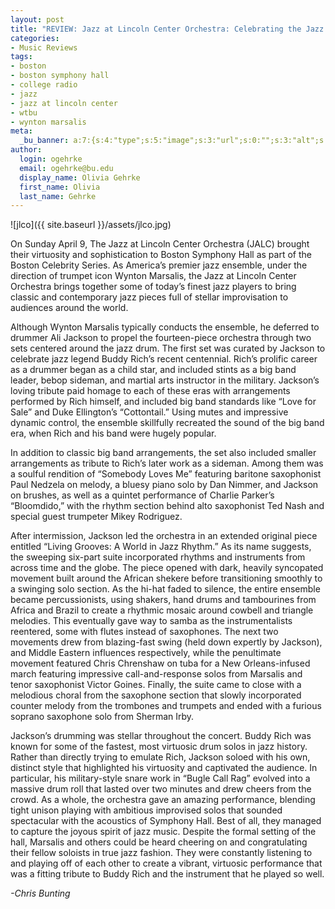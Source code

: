 ```yaml
---
layout: post
title: "REVIEW: Jazz at Lincoln Center Orchestra: Celebrating the Jazz Drum @ Boston Symphony Hall"
categories:
- Music Reviews
tags:
- boston
- boston symphony hall
- college radio
- jazz
- jazz at lincoln center
- wtbu
- wynton marsalis
meta:
  _bu_banner: a:7:{s:4:"type";s:5:"image";s:3:"url";s:0:"";s:3:"alt";s:0:"";s:7:"post_id";s:0:"";s:4:"html";s:0:"";s:8:"position";s:12:"contentWidth";s:7:"caption";s:0:"";}
author:
  login: ogehrke
  email: ogehrke@bu.edu
  display_name: Olivia Gehrke
  first_name: Olivia
  last_name: Gehrke
---
```

![jlco]({{ site.baseurl }}/assets/jlco.jpg)

On Sunday April 9, The Jazz at Lincoln Center Orchestra (JALC) brought their virtuosity and sophistication to Boston Symphony Hall as part of the Boston Celebrity Series. As America’s premier jazz ensemble, under the direction of trumpet icon Wynton Marsalis, the Jazz at Lincoln Center Orchestra brings together some of today’s finest jazz players to bring classic and contemporary jazz pieces full of stellar improvisation to audiences around the world.

Although Wynton Marsalis typically conducts the ensemble, he deferred to drummer Ali Jackson to propel the fourteen-piece orchestra through two sets centered around the jazz drum. The first set was curated by Jackson to celebrate jazz legend Buddy Rich’s recent centennial. Rich’s prolific career as a drummer began as a child star, and included stints as a big band leader, bebop sideman, and martial arts instructor in the military. Jackson’s loving tribute paid homage to each of these eras with arrangements performed by Rich himself, and included big band standards like “Love for Sale” and Duke Ellington’s “Cottontail.” Using mutes and impressive dynamic control, the ensemble skillfully recreated the sound of the big band era, when Rich and his band were hugely popular.

In addition to classic big band arrangements, the set also included smaller arrangements as tribute to Rich’s later work as a sideman. Among them was a soulful rendition of “Somebody Loves Me” featuring baritone saxophonist Paul Nedzela on melody, a bluesy piano solo by Dan Nimmer, and Jackson on brushes, as well as a quintet performance of Charlie Parker’s “Bloomdido,” with the rhythm section behind alto saxophonist Ted Nash and special guest trumpeter Mikey Rodriguez.

After intermission, Jackson led the orchestra in an extended original piece entitled “Living Grooves: A World in Jazz Rhythm.” As its name suggests, the sweeping six-part suite incorporated rhythms and instruments from across time and the globe. The piece opened with dark, heavily syncopated movement built around the African shekere before transitioning smoothly to a swinging solo section. As the hi-hat faded to silence, the entire ensemble became percussionists, using shakers, hand drums and tambourines from Africa and Brazil to create a rhythmic mosaic around cowbell and triangle melodies. This eventually gave way to samba as the instrumentalists reentered, some with flutes instead of saxophones. The next two movements drew from blazing-fast swing (held down expertly by Jackson), and Middle Eastern influences respectively, while the penultimate movement featured Chris Chrenshaw on tuba for a New Orleans-infused march featuring impressive call-and-response solos from Marsalis and tenor saxophonist Victor Goines. Finally, the suite came to close with a melodious choral from the saxophone section that slowly incorporated counter melody from the trombones and trumpets and ended with a furious soprano saxophone solo from Sherman Irby.

Jackson’s drumming was stellar throughout the concert. Buddy Rich was known for some of the fastest, most virtuosic drum solos in jazz history. Rather than directly trying to emulate Rich, Jackson soloed with his own, distinct style that highlighted his virtuosity and captivated the audience. In particular, his military-style snare work in “Bugle Call Rag” evolved into a massive drum roll that lasted over two minutes and drew cheers from the crowd. As a whole, the orchestra gave an amazing performance, blending tight unison playing with ambitious improvised solos that sounded spectacular with the acoustics of Symphony Hall. Best of all, they managed to capture the joyous spirit of jazz music. Despite the formal setting of the hall, Marsalis and others could be heard cheering on and congratulating their fellow soloists in true jazz fashion. They were constantly listening to and playing off of each other to create a vibrant, virtuosic performance that was a fitting tribute to Buddy Rich and the instrument that he played so well.

_\-Chris Bunting_